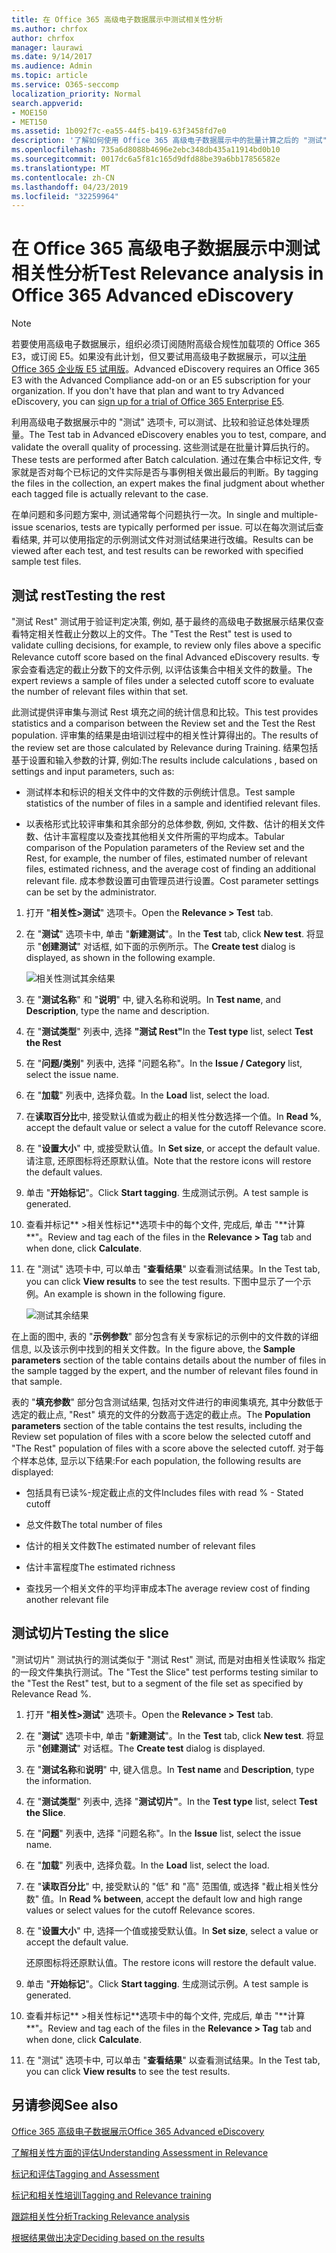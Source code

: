 ```yaml
---
title: 在 Office 365 高级电子数据展示中测试相关性分析
ms.author: chrfox
author: chrfox
manager: laurawi
ms.date: 9/14/2017
ms.audience: Admin
ms.topic: article
ms.service: O365-seccomp
localization_priority: Normal
search.appverid:
- MOE150
- MET150
ms.assetid: 1b092f7c-ea55-44f5-b419-63f3458fd7e0
description: '了解如何使用 Office 365 高级电子数据展示中的批量计算之后的 "测试" 选项卡来测试、比较和验证总体处理质量。  '
ms.openlocfilehash: 735a6d8088b4696e2ebc348db435a11914bd0b10
ms.sourcegitcommit: 0017dc6a5f81c165d9dfd88be39a6bb17856582e
ms.translationtype: MT
ms.contentlocale: zh-CN
ms.lasthandoff: 04/23/2019
ms.locfileid: "32259964"
---
```

# <a name="test-relevance-analysis-in-office-365-advanced-ediscovery"></a><span data-ttu-id="455dd-103">在 Office 365 高级电子数据展示中测试相关性分析</span><span class="sxs-lookup"><span data-stu-id="455dd-103">Test Relevance analysis in Office 365 Advanced eDiscovery</span></span>

> [!NOTE]
> <span data-ttu-id="455dd-p101">若要使用高级电子数据展示，组织必须订阅随附高级合规性加载项的 Office 365 E3，或订阅 E5。如果没有此计划，但又要试用高级电子数据展示，可以[注册 Office 365 企业版 E5 试用版](https://go.microsoft.com/fwlink/p/?LinkID=698279)。</span><span class="sxs-lookup"><span data-stu-id="455dd-p101">Advanced eDiscovery requires an Office 365 E3 with the Advanced Compliance add-on or an E5 subscription for your organization. If you don't have that plan and want to try Advanced eDiscovery, you can [sign up for a trial of Office 365 Enterprise E5](https://go.microsoft.com/fwlink/p/?LinkID=698279).</span></span> 
  
<span data-ttu-id="455dd-106">利用高级电子数据展示中的 "测试" 选项卡, 可以测试、比较和验证总体处理质量。</span><span class="sxs-lookup"><span data-stu-id="455dd-106">The Test tab in Advanced eDiscovery enables you to test, compare, and validate the overall quality of processing.</span></span> <span data-ttu-id="455dd-107">这些测试是在批量计算后执行的。</span><span class="sxs-lookup"><span data-stu-id="455dd-107">These tests are performed after Batch calculation.</span></span> <span data-ttu-id="455dd-108">通过在集合中标记文件, 专家就是否对每个已标记的文件实际是否与事例相关做出最后的判断。</span><span class="sxs-lookup"><span data-stu-id="455dd-108">By tagging the files in the collection, an expert makes the final judgment about whether each tagged file is actually relevant to the case.</span></span> 
  
<span data-ttu-id="455dd-109">在单问题和多问题方案中, 测试通常每个问题执行一次。</span><span class="sxs-lookup"><span data-stu-id="455dd-109">In single and multiple-issue scenarios, tests are typically performed per issue.</span></span> <span data-ttu-id="455dd-110">可以在每次测试后查看结果, 并可以使用指定的示例测试文件对测试结果进行改编。</span><span class="sxs-lookup"><span data-stu-id="455dd-110">Results can be viewed after each test, and test results can be reworked with specified sample test files.</span></span>
  
## <a name="testing-the-rest"></a><span data-ttu-id="455dd-111">测试 rest</span><span class="sxs-lookup"><span data-stu-id="455dd-111">Testing the rest</span></span>

<span data-ttu-id="455dd-112">"测试 Rest" 测试用于验证判定决策, 例如, 基于最终的高级电子数据展示结果仅查看特定相关性截止分数以上的文件。</span><span class="sxs-lookup"><span data-stu-id="455dd-112">The "Test the Rest" test is used to validate culling decisions, for example, to review only files above a specific Relevance cutoff score based on the final Advanced eDiscovery results.</span></span> <span data-ttu-id="455dd-113">专家会查看选定的截止分数下的文件示例, 以评估该集合中相关文件的数量。</span><span class="sxs-lookup"><span data-stu-id="455dd-113">The expert reviews a sample of files under a selected cutoff score to evaluate the number of relevant files within that set.</span></span>
  
<span data-ttu-id="455dd-114">此测试提供评审集与测试 Rest 填充之间的统计信息和比较。</span><span class="sxs-lookup"><span data-stu-id="455dd-114">This test provides statistics and a comparison between the Review set and the Test the Rest population.</span></span> <span data-ttu-id="455dd-115">评审集的结果是由培训过程中的相关性计算得出的。</span><span class="sxs-lookup"><span data-stu-id="455dd-115">The results of the review set are those calculated by Relevance during Training.</span></span> <span data-ttu-id="455dd-116">结果包括基于设置和输入参数的计算, 例如:</span><span class="sxs-lookup"><span data-stu-id="455dd-116">The results include calculations , based on settings and input parameters, such as:</span></span>
  
- <span data-ttu-id="455dd-117">测试样本和标识的相关文件中的文件数的示例统计信息。</span><span class="sxs-lookup"><span data-stu-id="455dd-117">Test sample statistics of the number of files in a sample and identified relevant files.</span></span> 
    
- <span data-ttu-id="455dd-118">以表格形式比较评审集和其余部分的总体参数, 例如, 文件数、估计的相关文件数、估计丰富程度以及查找其他相关文件所需的平均成本。</span><span class="sxs-lookup"><span data-stu-id="455dd-118">Tabular comparison of the Population parameters of the Review set and the Rest, for example, the number of files, estimated number of relevant files, estimated richness, and the average cost of finding an additional relevant file.</span></span> <span data-ttu-id="455dd-119">成本参数设置可由管理员进行设置。</span><span class="sxs-lookup"><span data-stu-id="455dd-119">Cost parameter settings can be set by the administrator.</span></span>
    
1. <span data-ttu-id="455dd-120">打开 "**相关性\>测试**" 选项卡。</span><span class="sxs-lookup"><span data-stu-id="455dd-120">Open the **Relevance \> Test** tab.</span></span> 
    
2. <span data-ttu-id="455dd-121">在 "**测试**" 选项卡中, 单击 "**新建测试**"。</span><span class="sxs-lookup"><span data-stu-id="455dd-121">In the **Test** tab, click **New test**.</span></span> <span data-ttu-id="455dd-122">将显示 "**创建测试**" 对话框, 如下面的示例所示。</span><span class="sxs-lookup"><span data-stu-id="455dd-122">The **Create test** dialog is displayed, as shown in the following example.</span></span> 
    
    ![相关性测试其余结果](media/46e6898a-f929-4fd0-88d9-6f91d04b6ce2.png)
  
3. <span data-ttu-id="455dd-124">在 "**测试名称**" 和 "**说明**" 中, 键入名称和说明。</span><span class="sxs-lookup"><span data-stu-id="455dd-124">In **Test name**, and **Description**, type the name and description.</span></span>
    
4. <span data-ttu-id="455dd-125">在 "**测试类型**" 列表中, 选择 **"测试 Rest"**</span><span class="sxs-lookup"><span data-stu-id="455dd-125">In the **Test type** list, select **Test the Rest**</span></span>
    
5. <span data-ttu-id="455dd-126">在 "**问题/类别**" 列表中, 选择 "问题名称"。</span><span class="sxs-lookup"><span data-stu-id="455dd-126">In the **Issue / Category** list, select the issue name.</span></span> 
    
6. <span data-ttu-id="455dd-127">在 "**加载**" 列表中, 选择负载。</span><span class="sxs-lookup"><span data-stu-id="455dd-127">In the **Load** list, select the load.</span></span> 
    
7. <span data-ttu-id="455dd-128">在**读取百分比**中, 接受默认值或为截止的相关性分数选择一个值。</span><span class="sxs-lookup"><span data-stu-id="455dd-128">In **Read %**, accept the default value or select a value for the cutoff Relevance score.</span></span> 
    
8. <span data-ttu-id="455dd-129">在 "**设置大小**" 中, 或接受默认值。</span><span class="sxs-lookup"><span data-stu-id="455dd-129">In **Set size**, or accept the default value.</span></span> <span data-ttu-id="455dd-130">请注意, 还原图标将还原默认值。</span><span class="sxs-lookup"><span data-stu-id="455dd-130">Note that the restore icons will restore the default values.</span></span>
    
9. <span data-ttu-id="455dd-131">单击 "**开始标记**"。</span><span class="sxs-lookup"><span data-stu-id="455dd-131">Click **Start tagging**.</span></span> <span data-ttu-id="455dd-132">生成测试示例。</span><span class="sxs-lookup"><span data-stu-id="455dd-132">A test sample is generated.</span></span>
    
10. <span data-ttu-id="455dd-133">查看并标记\*\* \>相关性标记**选项卡中的每个文件, 完成后, 单击 "**计算\*\*"。</span><span class="sxs-lookup"><span data-stu-id="455dd-133">Review and tag each of the files in the **Relevance \> Tag** tab and when done, click **Calculate**.</span></span>
    
11. <span data-ttu-id="455dd-134">在 "测试" 选项卡中, 可以单击 "**查看结果**" 以查看测试结果。</span><span class="sxs-lookup"><span data-stu-id="455dd-134">In the Test tab, you can click **View results** to see the test results.</span></span> <span data-ttu-id="455dd-135">下图中显示了一个示例。</span><span class="sxs-lookup"><span data-stu-id="455dd-135">An example is shown in the following figure.</span></span> 
    
    ![测试其余结果](media/b95744a9-047d-4c29-992d-04fa7e58e58a.png)
  
<span data-ttu-id="455dd-137">在上面的图中, 表的 "**示例参数**" 部分包含有关专家标记的示例中的文件数的详细信息, 以及该示例中找到的相关文件数。</span><span class="sxs-lookup"><span data-stu-id="455dd-137">In the figure above, the **Sample parameters** section of the table contains details about the number of files in the sample tagged by the expert, and the number of relevant files found in that sample.</span></span> 
  
<span data-ttu-id="455dd-138">表的 "**填充参数**" 部分包含测试结果, 包括对文件进行的审阅集填充, 其中分数低于选定的截止点, "Rest" 填充的文件的分数高于选定的截止点。</span><span class="sxs-lookup"><span data-stu-id="455dd-138">The **Population parameters** section of the table contains the test results, including the Review set population of files with a score below the selected cutoff and "The Rest" population of files with a score above the selected cutoff.</span></span> <span data-ttu-id="455dd-139">对于每个样本总体, 显示以下结果:</span><span class="sxs-lookup"><span data-stu-id="455dd-139">For each population, the following results are displayed:</span></span> 
  
- <span data-ttu-id="455dd-140">包括具有已读%-规定截止点的文件</span><span class="sxs-lookup"><span data-stu-id="455dd-140">Includes files with read % - Stated cutoff</span></span>
    
- <span data-ttu-id="455dd-141">总文件数</span><span class="sxs-lookup"><span data-stu-id="455dd-141">The total number of files</span></span> 
    
- <span data-ttu-id="455dd-142">估计的相关文件数</span><span class="sxs-lookup"><span data-stu-id="455dd-142">The estimated number of relevant files</span></span> 
    
- <span data-ttu-id="455dd-143">估计丰富程度</span><span class="sxs-lookup"><span data-stu-id="455dd-143">The estimated richness</span></span> 
    
- <span data-ttu-id="455dd-144">查找另一个相关文件的平均评审成本</span><span class="sxs-lookup"><span data-stu-id="455dd-144">The average review cost of finding another relevant file</span></span>
    
## <a name="testing-the-slice"></a><span data-ttu-id="455dd-145">测试切片</span><span class="sxs-lookup"><span data-stu-id="455dd-145">Testing the slice</span></span>

<span data-ttu-id="455dd-146">"测试切片" 测试执行的测试类似于 "测试 Rest" 测试, 而是对由相关性读取% 指定的一段文件集执行测试。</span><span class="sxs-lookup"><span data-stu-id="455dd-146">The "Test the Slice" test performs testing similar to the "Test the Rest" test, but to a segment of the file set as specified by Relevance Read %.</span></span>
  
1. <span data-ttu-id="455dd-147">打开 "**相关性\>测试**" 选项卡。</span><span class="sxs-lookup"><span data-stu-id="455dd-147">Open the **Relevance \> Test** tab.</span></span> 
    
2. <span data-ttu-id="455dd-148">在 "**测试**" 选项卡中, 单击 "**新建测试**"。</span><span class="sxs-lookup"><span data-stu-id="455dd-148">In the **Test** tab, click **New test**.</span></span> <span data-ttu-id="455dd-149">将显示 "**创建测试**" 对话框。</span><span class="sxs-lookup"><span data-stu-id="455dd-149">The **Create test** dialog is displayed.</span></span> 
    
3. <span data-ttu-id="455dd-150">在 "**测试名称**和**说明**" 中, 键入信息。</span><span class="sxs-lookup"><span data-stu-id="455dd-150">In **Test name** and **Description**, type the information.</span></span>
    
4. <span data-ttu-id="455dd-151">在 "**测试类型**" 列表中, 选择 "**测试切片"**。</span><span class="sxs-lookup"><span data-stu-id="455dd-151">In the **Test type** list, select **Test the Slice**.</span></span>
    
5. <span data-ttu-id="455dd-152">在 "**问题**" 列表中, 选择 "问题名称"。</span><span class="sxs-lookup"><span data-stu-id="455dd-152">In the **Issue** list, select the issue name.</span></span> 
    
6. <span data-ttu-id="455dd-153">在 "**加载**" 列表中, 选择负载。</span><span class="sxs-lookup"><span data-stu-id="455dd-153">In the **Load** list, select the load.</span></span> 
    
7. <span data-ttu-id="455dd-154">在 "**读取百分比**" 中, 接受默认的 "低" 和 "高" 范围值, 或选择 "截止相关性分数" 值。</span><span class="sxs-lookup"><span data-stu-id="455dd-154">In **Read % between**, accept the default low and high range values or select values for the cutoff Relevance scores.</span></span> 
    
8. <span data-ttu-id="455dd-155">在 "**设置大小**" 中, 选择一个值或接受默认值。</span><span class="sxs-lookup"><span data-stu-id="455dd-155">In **Set size**, select a value or accept the default value.</span></span>
    
    <span data-ttu-id="455dd-156">还原图标将还原默认值。</span><span class="sxs-lookup"><span data-stu-id="455dd-156">The restore icons will restore the default value.</span></span>
    
9. <span data-ttu-id="455dd-157">单击 "**开始标记**"。</span><span class="sxs-lookup"><span data-stu-id="455dd-157">Click **Start tagging**.</span></span> <span data-ttu-id="455dd-158">生成测试示例。</span><span class="sxs-lookup"><span data-stu-id="455dd-158">A test sample is generated.</span></span>
    
10. <span data-ttu-id="455dd-159">查看并标记\*\* \>相关性标记**选项卡中的每个文件, 完成后, 单击 "**计算\*\*"。</span><span class="sxs-lookup"><span data-stu-id="455dd-159">Review and tag each of the files in the **Relevance \> Tag** tab and when done, click **Calculate**.</span></span> 
    
11. <span data-ttu-id="455dd-160">在 "测试" 选项卡中, 可以单击 "**查看结果**" 以查看测试结果。</span><span class="sxs-lookup"><span data-stu-id="455dd-160">In the Test tab, you can click **View results** to see the test results.</span></span> 
    
## <a name="see-also"></a><span data-ttu-id="455dd-161">另请参阅</span><span class="sxs-lookup"><span data-stu-id="455dd-161">See also</span></span>

[<span data-ttu-id="455dd-162">Office 365 高级电子数据展示</span><span class="sxs-lookup"><span data-stu-id="455dd-162">Office 365 Advanced eDiscovery</span></span>](office-365-advanced-ediscovery.md)
  
[<span data-ttu-id="455dd-163">了解相关性方面的评估</span><span class="sxs-lookup"><span data-stu-id="455dd-163">Understanding Assessment in Relevance</span></span>](assessment-in-relevance-in-advanced-ediscovery.md)
  
[<span data-ttu-id="455dd-164">标记和评估</span><span class="sxs-lookup"><span data-stu-id="455dd-164">Tagging and Assessment</span></span>](tagging-and-assessment-in-advanced-ediscovery.md)
  
[<span data-ttu-id="455dd-165">标记和相关性培训</span><span class="sxs-lookup"><span data-stu-id="455dd-165">Tagging and Relevance training</span></span>](tagging-and-relevance-training-in-advanced-ediscovery.md)
  
[<span data-ttu-id="455dd-166">跟踪相关性分析</span><span class="sxs-lookup"><span data-stu-id="455dd-166">Tracking Relevance analysis</span></span>](track-relevance-analysis-in-advanced-ediscovery.md)
  
[<span data-ttu-id="455dd-167">根据结果做出决定</span><span class="sxs-lookup"><span data-stu-id="455dd-167">Deciding based on the results</span></span>](decision-based-on-the-results-in-advanced-ediscovery.md)

